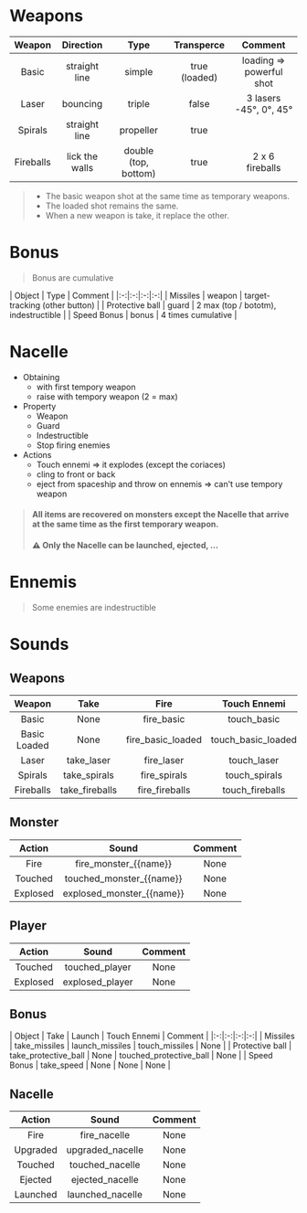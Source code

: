 # Weapons
| Weapon | Direction | Type | Transperce | Comment |
|:-:|:-:|:-:|:-:|:-:|
| Basic | straight line | simple | true (loaded) | loading => powerful shot |
| Laser | bouncing | triple | false | 3 lasers -45°, 0°, 45° |
| Spirals | straight line | propeller | true | |
| Fireballs | lick the walls | double (top, bottom) | true | 2 x 6 fireballs |

> - The basic weapon shot at the same time as temporary weapons.
> - The loaded shot remains the same.
> - When a new weapon is take, it replace the other.

# Bonus
> Bonus are cumulative

| Object | Type | Comment |
|:-:|:-:|:-:|:-:|
| Missiles | weapon | target-tracking (other button) |
| Protective ball | guard | 2 max (top / bototm), indestructible |
| Speed Bonus | bonus | 4 times cumulative |


# Nacelle
- Obtaining
    - with first tempory weapon
    - raise with tempory weapon (2 = max)
- Property
    - Weapon
    - Guard
    - Indestructible
    - Stop firing enemies
- Actions
    - Touch ennemi => it explodes (except the coriaces)
    - cling to front or back
    - eject from spaceship and throw on ennemis => can't use tempory weapon

> #### All items are recovered on monsters except the Nacelle that arrive at the same time as the first temporary weapon.
> #### :warning: Only the Nacelle can be launched, ejected, ...

# Ennemis
> Some enemies are indestructible

# Sounds
## Weapons
| Weapon | Take | Fire | Touch Ennemi | Comment |
|:-:|:-:|:-:|:-:|:-:|
| Basic | None | fire_basic | touch_basic | None |
| Basic Loaded | None | fire_basic_loaded | touch_basic_loaded | None |
| Laser | take_laser | fire_laser | touch_laser | None |
| Spirals | take_spirals | fire_spirals | touch_spirals | None |
| Fireballs | take_fireballs | fire_fireballs | touch_fireballs | None |

## Monster
| Action | Sound | Comment |
|:-:|:-:|:-:|
| Fire | fire\_monster\_{{name}} | None |
| Touched | touched\_monster\_{{name}} | None |
| Explosed | explosed\_monster\_{{name}} | None |

## Player
| Action | Sound | Comment |
|:-:|:-:|:-:|
| Touched | touched_player | None |
| Explosed | explosed_player | None |

## Bonus
| Object | Take | Launch | Touch Ennemi | Comment |
|:-:|:-:|:-:|:-:|
| Missiles | take_missiles | launch_missiles | touch_missiles | None |
| Protective ball | take_protective_ball | None | touched_protective_ball | None |
| Speed Bonus | take_speed | None | None | None |

## Nacelle
| Action | Sound | Comment |
|:-:|:-:|:-:|
| Fire | fire_nacelle | None |
| Upgraded | upgraded_nacelle | None |
| Touched | touched_nacelle | None |
| Ejected | ejected_nacelle | None |
| Launched | launched_nacelle | None |
